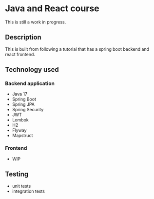 # Java and React course
This is still a work in progress.

## Description
This is built from following a tutorial that has a spring boot backend and react frontend.

## Technology used

### Backend application
- Java 17
- Spring Boot
- Spring JPA
- Spring Security
- JWT
- Lombok
- H2
- Flyway
- Mapstruct

### Frontend
 - WIP

## Testing
- unit tests
- integration tests
